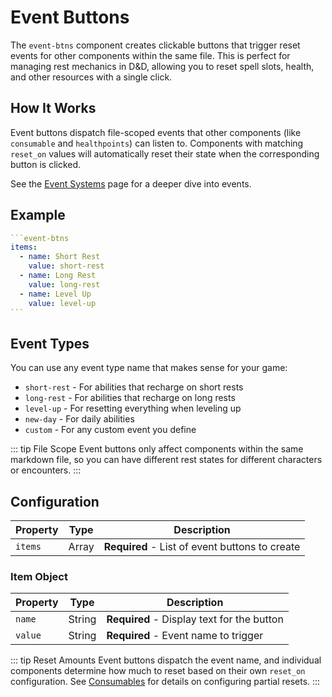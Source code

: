 # Event Buttons

The `event-btns` component creates clickable buttons that trigger reset events for other components within the same file. This is perfect for managing rest mechanics in D&D, allowing you to reset spell slots, health, and other resources with a single click.

## How It Works

Event buttons dispatch file-scoped events that other components (like `consumable` and `healthpoints`) can listen to. Components with matching `reset_on` values will automatically reset their state when the corresponding button is clicked.

See the [Event Systems](../concepts/event-systems.md) page for a deeper dive into events.

## Example

````yaml
```event-btns
items:
  - name: Short Rest
    value: short-rest
  - name: Long Rest
    value: long-rest
  - name: Level Up
    value: level-up
```
````

## Event Types

You can use any event type name that makes sense for your game:

- `short-rest` - For abilities that recharge on short rests
- `long-rest` - For abilities that recharge on long rests
- `level-up` - For resetting everything when leveling up
- `new-day` - For daily abilities
- `custom` - For any custom event you define

::: tip File Scope
Event buttons only affect components within the same markdown file, so you can have different rest states for different characters or encounters.
:::

## Configuration

| Property | Type  | Description                                    |
| -------- | ----- | ---------------------------------------------- |
| `items`  | Array | **Required** - List of event buttons to create |

### Item Object

| Property | Type   | Description                                |
| -------- | ------ | ------------------------------------------ |
| `name`   | String | **Required** - Display text for the button |
| `value`  | String | **Required** - Event name to trigger       |

::: tip Reset Amounts
Event buttons dispatch the event name, and individual components determine how much to reset based on their own `reset_on` configuration. See [Consumables](../components/consumables.md#reset-configuration) for details on configuring partial resets.
:::
